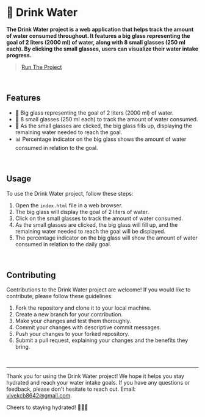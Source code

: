 # 🚰 Drink Water

**The Drink Water project is a web application that helps track the amount of water consumed throughout. It features a big glass representing the goal of 2 liters (2000 ml) of water, along with 8 small glasses (250 ml each). By clicking the small glasses, users can visualize their water intake progress.**

> [Run The Project](https://vivek-chhabra.github.io/Drink-Water/)

<br>

## Features

- 🥛 Big glass representing the goal of 2 liters (2000 ml) of water.
- 🥤 8 small glasses (250 ml each) to track the amount of water consumed.
- 🌊 As the small glasses are clicked, the big glass fills up, displaying the remaining water needed to reach the goal.
- 📊 Percentage indicator on the big glass shows the amount of water consumed in relation to the goal.

<br>

## Usage

To use the Drink Water project, follow these steps:

1. Open the `index.html` file in a web browser.
2. The big glass will display the goal of 2 liters of water.
3. Click on the small glasses to track the amount of water consumed.
4. As the small glasses are clicked, the big glass will fill up, and the remaining water needed to reach the goal will be displayed.
5. The percentage indicator on the big glass will show the amount of water consumed in relation to the daily goal.

<br>

## Contributing

Contributions to the Drink Water project are welcome! If you would like to contribute, please follow these guidelines:

1. Fork the repository and clone it to your local machine.
2. Create a new branch for your contribution.
3. Make your changes and test them thoroughly.
4. Commit your changes with descriptive commit messages.
5. Push your changes to your forked repository.
6. Submit a pull request, explaining your changes and the benefits they bring.

<br>

---

Thank you for using the Drink Water project! We hope it helps you stay hydrated and reach your water intake goals. If you have any questions or feedback, please don't hesitate to reach out.
Email: vivekcb8642@gmail.com.

Cheers to staying hydrated! 🚰💧🥤
